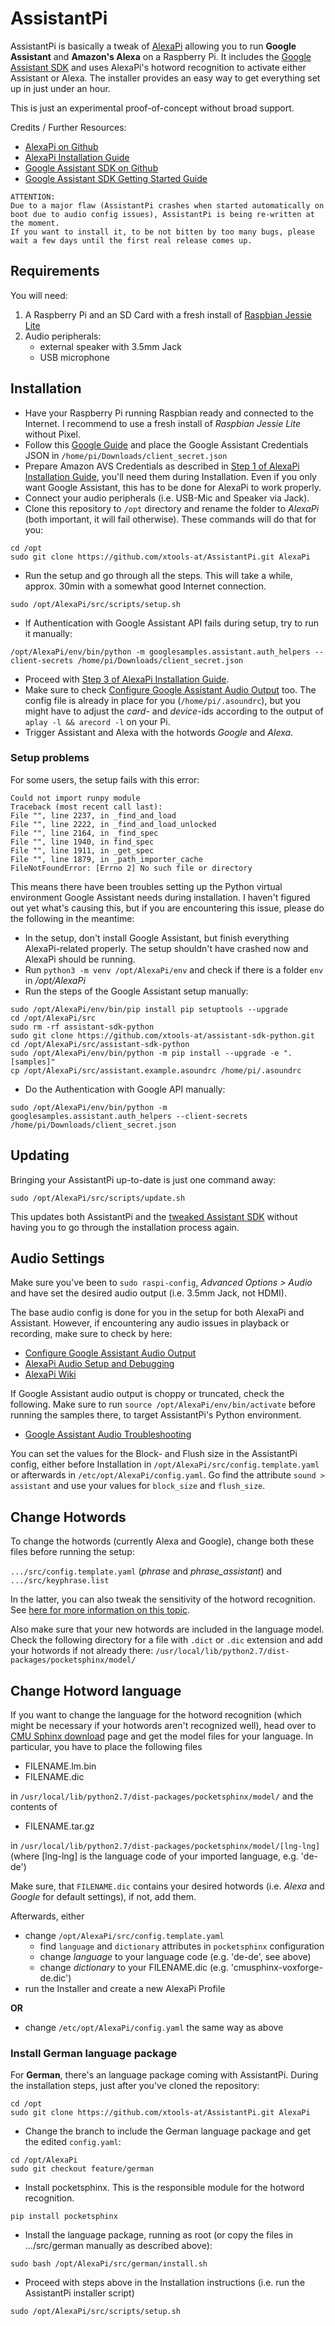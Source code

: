 # AssistantPi

AssistantPi is basically a tweak of [AlexaPi](https://github.com/alexa-pi/AlexaPi) allowing you to run **Google Assistant** and **Amazon's Alexa** on a Raspberry Pi. It includes the [Google Assistant SDK](https://github.com/googlesamples/assistant-sdk-python) and uses AlexaPi's hotword recognition to activate either Assistant or Alexa. The installer provides an easy way to get everything set up in just under an hour.

This is just an experimental proof-of-concept without broad support.

Credits / Further Resources:
- [AlexaPi on Github](https://github.com/alexa-pi/AlexaPi)
- [AlexaPi Installation Guide](https://github.com/alexa-pi/AlexaPi/wiki/Installation)
- [Google Assistant SDK on Github](https://github.com/googlesamples/assistant-sdk-python)
- [Google Assistant SDK Getting Started Guide](https://developers.google.com/assistant/sdk/prototype/getting-started-pi-python)

```
ATTENTION:
Due to a major flaw (AssistantPi crashes when started automatically on boot due to audio config issues), AssistantPi is being re-written at the moment.
If you want to install it, to be not bitten by too many bugs, please wait a few days until the first real release comes up.
```

## Requirements

You will need:

1. A Raspberry Pi and an SD Card with a fresh install of [Raspbian Jessie Lite](https://www.raspberrypi.org/downloads/raspbian/)
2. Audio peripherals:
    - external speaker with 3.5mm Jack
    - USB microphone


## Installation

- Have your Raspberry Pi running Raspbian ready and connected to the Internet. I recommend to use a fresh install of *Raspbian Jessie Lite* without Pixel.
- Follow this [Google Guide](https://developers.google.com/assistant/sdk/prototype/getting-started-pi-python/config-dev-project-and-account) and place the Google Assistant Credentials JSON in `/home/pi/Downloads/client_secret.json`
- Prepare Amazon AVS Credentials as described in [Step 1 of AlexaPi Installation Guide](https://github.com/alexa-pi/AlexaPi/wiki/Installation), you'll need them during Installation. Even if you only want Google Assistant, this has to be done for AlexaPi to work properly.
- Connect your audio peripherals (i.e. USB-Mic and Speaker via Jack).
- Clone this repository to `/opt` directory and rename the folder to *AlexaPi* (both important, it will fail otherwise). These commands will do that for you:
```
cd /opt
sudo git clone https://github.com/xtools-at/AssistantPi.git AlexaPi
```
- Run the setup and go through all the steps. This will take a while, approx. 30min with a somewhat good Internet connection.
```
sudo /opt/AlexaPi/src/scripts/setup.sh
```
- If Authentication with Google Assistant API fails during setup, try to run it manually:
```
/opt/AlexaPi/env/bin/python -m googlesamples.assistant.auth_helpers --client-secrets /home/pi/Downloads/client_secret.json
```
- Proceed with [Step 3 of AlexaPi Installation Guide](https://github.com/alexa-pi/AlexaPi/wiki/Installation).
- Make sure to check [Configure Google Assistant Audio Output](https://developers.google.com/assistant/sdk/prototype/getting-started-pi-python/) too. The config file is already in place for you (`/home/pi/.asoundrc`), but you might have to adjust the *card*- and *device*-ids according to the output of `aplay -l && arecord -l` on your Pi.
- Trigger Assistant and Alexa with the hotwords *Google* and *Alexa*.

### Setup problems
For some users, the setup fails with this error:

```
Could not import runpy module
Traceback (most recent call last):
File "", line 2237, in _find_and_load
File "", line 2222, in _find_and_load_unlocked
File "", line 2164, in _find_spec
File "", line 1940, in find_spec
File "", line 1911, in _get_spec
File "", line 1879, in _path_importer_cache
FileNotFoundError: [Errno 2] No such file or directory
```

This means there have been troubles setting up the Python virtual environment Google Assistant needs during installation. I haven't figured out yet what's causing this, but if you are encountering this issue, please do the following in the meantime:

- In the setup, don't install Google Assistant, but finish everything AlexaPi-related properly. The setup shouldn't have crashed now and AlexaPi should be running.
- Run `python3 -m venv /opt/AlexaPi/env` and check if there is a folder `env` in _/opt/AlexaPi_
- Run the steps of the Google Assistant setup manually:
```
sudo /opt/AlexaPi/env/bin/pip install pip setuptools --upgrade
cd /opt/AlexaPi/src
sudo rm -rf assistant-sdk-python
sudo git clone https://github.com/xtools-at/assistant-sdk-python.git
cd /opt/AlexaPi/src/assistant-sdk-python
sudo /opt/AlexaPi/env/bin/python -m pip install --upgrade -e ".[samples]"
cp /opt/AlexaPi/src/assistant.example.asoundrc /home/pi/.asoundrc
```
- Do the Authentication with Google API manually:
```
sudo /opt/AlexaPi/env/bin/python -m googlesamples.assistant.auth_helpers --client-secrets /home/pi/Downloads/client_secret.json
```


## Updating

Bringing your AssistantPi up-to-date is just one command away:
```
sudo /opt/AlexaPi/src/scripts/update.sh
```
This updates both AssistantPi and the [tweaked Assistant SDK](https://github.com/xtools-at/assistant-sdk-python) without having you to go through the installation process again.


## Audio Settings

Make sure you've been to `sudo raspi-config`, *Advanced Options > Audio* and have set the desired audio output (i.e. 3.5mm Jack, not HDMI).

The base audio config is done for you in the setup for both AlexaPi and Assistant. However, if encountering any audio issues in playback or recording, make sure to check by here:
- [Configure Google Assistant Audio Output](https://developers.google.com/assistant/sdk/prototype/getting-started-pi-python/configure-audio)
- [AlexaPi Audio Setup and Debugging](https://github.com/alexa-pi/AlexaPi/wiki/Audio-setup-&-debugging)
- [AlexaPi Wiki](https://github.com/alexa-pi/AlexaPi/wiki/)

If Google Assistant audio output is choppy or truncated, check the following. Make sure to run `source /opt/AlexaPi/env/bin/activate` before running the samples there, to target AssistantPi's Python environment.
- [Google Assistant Audio Troubleshooting](https://developers.google.com/assistant/sdk/prototype/getting-started-pi-python/troubleshooting#audio-issues)

You can set the values for the Block- and Flush size in the AssistantPi config, either before Installation in `/opt/AlexaPi/src/config.template.yaml` or afterwards in `/etc/opt/AlexaPi/config.yaml`. Go find the attribute `sound > assistant` and use your values for `block_size` and `flush_size`.



## Change Hotwords

To change the hotwords (currently Alexa and Google), change both these files before running the setup:

`.../src/config.template.yaml` (*phrase* and *phrase_assistant*) and `.../src/keyphrase.list`

In the latter, you can also tweak the sensitivity of the hotword recognition. See [here for more information on this topic](http://cmusphinx.sourceforge.net/wiki/faq#qhow_to_implement_hot_word_listening).

Also make sure that your new hotwords are included in the language model. Check the following directory for a file with `.dict` or `.dic` extension and add your hotwords if not already there: `/usr/local/lib/python2.7/dist-packages/pocketsphinx/model/`


## Change Hotword language

If you want to change the language for the hotword recognition (which might be necessary if your hotwords aren't recognized well), head over to [CMU Sphinx download](https://sourceforge.net/projects/cmusphinx/files/Acoustic%20and%20Language%20Models/) page and get the model files for your language.
In particular, you have to place the following files
- FILENAME.lm.bin
- FILENAME.dic

in `/usr/local/lib/python2.7/dist-packages/pocketsphinx/model/` and the contents of

- FILENAME.tar.gz

in `/usr/local/lib/python2.7/dist-packages/pocketsphinx/model/[lng-lng]` (where [lng-lng] is the language code of your imported language, e.g. 'de-de')

Make sure, that `FILENAME.dic` contains your desired hotwords (i.e. *Alexa* and *Google* for default settings), if not, add them.

Afterwards, either
- change `/opt/AlexaPi/src/config.template.yaml`
  - find `language` and `dictionary` attributes in `pocketsphinx` configuration
  - change *language* to your language code (e.g. 'de-de', see above)
  - change *dictionary* to your FILENAME.dic (e.g. 'cmusphinx-voxforge-de.dic')
- run the Installer and create a new AlexaPi Profile

**OR**
- change `/etc/opt/AlexaPi/config.yaml` the same way as above

### Install German language package

For **German**, there's an language package coming with AssistantPi. During the installation steps, just after you've cloned the repository:
```
cd /opt
sudo git clone https://github.com/xtools-at/AssistantPi.git AlexaPi
```
- Change the branch to include the German language package and get the edited `config.yaml`:
```
cd /opt/AlexaPi
sudo git checkout feature/german
```
- Install pocketsphinx. This is the responsible module for the hotword recognition.
```
pip install pocketsphinx
```
- Install the language package, running as root (or copy the files in .../src/german manually as described above):
```
sudo bash /opt/AlexaPi/src/german/install.sh
```
- Proceed with steps above in the Installation instructions (i.e. run the AssistantPi installer script)
```
sudo /opt/AlexaPi/src/scripts/setup.sh
```

